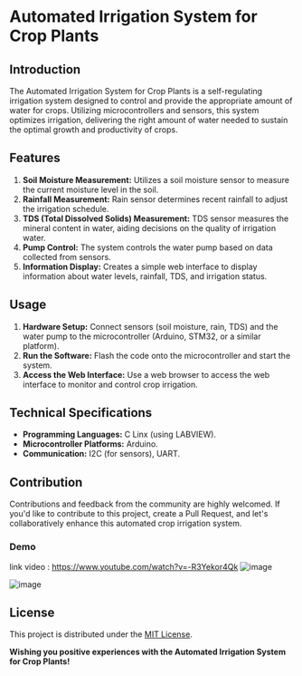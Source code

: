 # Automated Irrigation System for Crop Plants

## Introduction
The Automated Irrigation System for Crop Plants is a self-regulating irrigation system designed to control and provide the appropriate amount of water for crops. Utilizing microcontrollers and sensors, this system optimizes irrigation, delivering the right amount of water needed to sustain the optimal growth and productivity of crops.

## Features
1. **Soil Moisture Measurement:** Utilizes a soil moisture sensor to measure the current moisture level in the soil.
2. **Rainfall Measurement:** Rain sensor determines recent rainfall to adjust the irrigation schedule.
3. **TDS (Total Dissolved Solids) Measurement:** TDS sensor measures the mineral content in water, aiding decisions on the quality of irrigation water.
4. **Pump Control:** The system controls the water pump based on data collected from sensors.
5. **Information Display:** Creates a simple web interface to display information about water levels, rainfall, TDS, and irrigation status.

## Usage
1. **Hardware Setup:** Connect sensors (soil moisture, rain, TDS) and the water pump to the microcontroller (Arduino, STM32, or a similar platform).
2. **Run the Software:** Flash the code onto the microcontroller and start the system.
3. **Access the Web Interface:** Use a web browser to access the web interface to monitor and control crop irrigation.

## Technical Specifications
- **Programming Languages:** C Linx (using LABVIEW).
- **Microcontroller Platforms:** Arduino.
- **Communication:** I2C (for sensors), UART.

## Contribution
Contributions and feedback from the community are highly welcomed. If you'd like to contribute to this project, create a Pull Request, and let's collaboratively enhance this automated crop irrigation system.

### Demo
link video : https://www.youtube.com/watch?v=-R3Yekor4Qk
![image](https://github.com/Phong0217/Automated-Irrigation-System-for-Crop-Plants/assets/106800242/ea896034-c6c4-4bdb-8118-e46feb1e1545)

![image](https://github.com/Phong0217/Automated-Irrigation-System-for-Crop-Plants/assets/106800242/58ed19d2-98bf-40a2-8067-a9c60d38b788)




## License
This project is distributed under the [MIT License](LICENSE).

**Wishing you positive experiences with the Automated Irrigation System for Crop Plants!**
